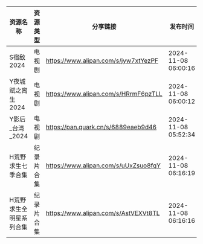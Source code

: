 | 资源名称         | 资源类型  | 分享链接                                 | 发布时间                |
| ------------ | ----- | ------------------------------------ | ------------------- |
| S宿敌2024      | 电视剧   | https://www.alipan.com/s/jyw7xtYezPF | 2024-11-08 06:00:16 |
| Y夜城赋之离生2024  | 电视剧   | https://www.alipan.com/s/HRrmF6pzTLL | 2024-11-08 06:00:12 |
| Y影后_台湾_2024  | 电视剧   | https://pan.quark.cn/s/6889eaeb9d46  | 2024-11-08 05:52:34 |
| H荒野求生七季合集    | 纪录片合集 | https://www.alipan.com/s/uUxZsuo8fqY | 2024-11-08 06:16:19 |
| H荒野求生全明星系列合集 | 纪录片合集 | https://www.alipan.com/s/AstVEXVt8TL | 2024-11-08 06:16:16 |
